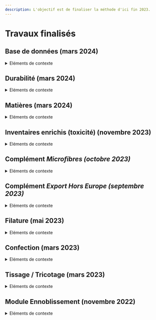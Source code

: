 ```yaml
---
description: L'objectif est de finaliser la méthode d'ici fin 2023.
---
```


# Travaux finalisés

## Base de données (mars 2024)

<details>

<summary>Eléments de contexte</summary>

Les données Base Impacts (Ademe) ont été remplacées par des données Ecoinvent dans le cadre de la mise en place de la Base Empreinte (Ademe).&#x20;

</details>

## Durabilité (mars 2024)

<details>

<summary>Eléments de contexte</summary>

Intégration d'un coefficient de durabilité afin de préciser la durée de vie des vêtements sur la base de critères non-physiques.&#x20;

</details>

## Matières (mars 2024)

<details>

<summary>Eléments de contexte</summary>

Suite à la mise en place de données Ecoinvent, certaines modélisations de matières ont été enrichies (ex : ajout d'eau d'irrigation dans le procédé "coton organique" qui n'en comprenait pas). Plus d'info dans la section [Matières](https://fabrique-numerique.gitbook.io/ecobalyse/textile/etapes-du-cycle-de-vie/etape-1-matieres).

</details>

## Inventaires enrichis (toxicité) (novembre 2023)

<details>

<summary>Eléments de contexte</summary>

Enrichissement de certains inventaires/procédés d'ennoblissement (1 blanchinement, 2 teintures, 2 impressions) afin de mieux évaluer l'impact des substances chimique.

Plus d'info dans cette [page](https://fabrique-numerique.gitbook.io/ecobalyse/textile/etapes-du-cycle-de-vie/ennoblissement/inventaires-enrichis).&#x20;

</details>

## Complément _Microfibres (octobre 2023)_

<details>

<summary>Eléments de contexte</summary>

Introduction d'un complément "hors-ACV" destiné à estimer l'impact des microfibres relarguées tout au long du cycle de vie dans différents compartiments (eau, air, sol).&#x20;

Plus d'info dans cette [page](https://fabrique-numerique.gitbook.io/ecobalyse/textile/complements-hors-acv/microfibres).&#x20;

</details>

## Complément _Export Hors Europe (septembre 2023)_

<details>

<summary>Eléments de contexte</summary>

Introduction d'un complément "hors-ACV" destiné à estimer l'impact des vêtements exportés hors Europe et non réutilisés.

Pourquoi un tel complément ?\
En l'état, les modélisations ACV telles que le projet de PEFCR Apparel & Footwear (v1.3) prévoient que les vêtements sont éliminés localement (France / Europe), réutilisés (en France ou à l'international) ou recyclés.\
Or, une part significative des vêtements exportés hors Europe sont directement jetés sans être réutilisés et ont un impact significatif sur les écosystèmes locaux.&#x20;

Ce complément proposé par Ecobalyse a vocation à être débattu/enrichi avec la communauté.

Aller plus loin => [https://fabrique-numerique.gitbook.io/ecobalyse/textile/complements-hors-acv/export-hors-europe](https://fabrique-numerique.gitbook.io/ecobalyse/textile/complements-hors-acv/export-hors-europe)

</details>

## Filature (mai 2023)

<details>

<summary>Eléments de contexte </summary>

La modélisation de l'étape de Filature était limitée car le socle technique historique (Base Impacts) ne permettait pas de différencier les procédés Matière et Filature. Ces derniers étaient regroupés dans des procédés génériques.

L'étape de filature est complexe car les propriétés recherchées par le donneur d'ordre sont nombreuses (coût, finesse, élasticité, régularité, etc.).&#x20;

La prise en compte de paramètres plus précis pour cette étape fut nécessaire afin de mieux refléter/différencier les réalités métier. Illustration de paramètres pris en compte :&#x20;

* procédé utilisé (Filature vs Filage)
* technique de filature (open-end vs ring)
* titrage du fil&#x20;

**Support de travail (illustratif)**\
[**https://docs.google.com/presentation/d/1NKjkK9IiWRp7aMC\_lmG6cju2XWMgExHR5t-\_GTsq\_jY/edit?usp=sharing**](https://docs.google.com/presentation/d/1NKjkK9IiWRp7aMC\_lmG6cju2XWMgExHR5t-\_GTsq\_jY/edit?usp=sharing)

</details>

## Confection (mars 2023)

<details>

<summary>Eléments de contexte </summary>

L'étape de confection constitue un enjeu majeur pour les entreprises à plusieurs égards :&#x20;

* la découpe implique des chutes (on parle d'emploi-matière) qui impactent d'autant la quantité de matière à produire,
* le temps-homme est élevé (et donc le coût de production) car l'assemblage des parties d'un vêtement est complexe et généralement effectué manuellement.

D'un point de vue environnemental, ces deux réalités peuvent être significatives dans une ACV.&#x20;

Dès lors, appréhender correctement ces paramètres (% pertes & temps-minute <=> kWh) est clé.

**Exemple de questions/enjeux abordés avec les experts de l'industrie**

* Quels sont les temps-minutes / SMV de vos vêtements ( # de minutes de confection) ?
* Avez-vous déjà estimé la consommation d’électricité de vos vêtements sur l’étape confection ?
* Quels sont vos taux de chute/pertes lors de la découpe/confection ?&#x20;

**Support de travail (illustratif)**\
[https://docs.google.com/presentation/d/1KhKaYWgYFO4pTx0AfE3RcErAU9fkl1Iw\_t9MdmJi9xk/edit?usp=sharing](https://docs.google.com/presentation/d/1KhKaYWgYFO4pTx0AfE3RcErAU9fkl1Iw\_t9MdmJi9xk/edit?usp=sharing)

</details>

## Tissage / Tricotage (mars 2023)

<details>

<summary>Eléments de contexte </summary>

L'étape tissage/tricotage contribue de manière significative à l'impact environnemental global d'un vêtement (entre 2% et 15% en moyenne); principalement du fait de la consommation d'électricité nécessaire pour actionner les machines.&#x20;

Ecobalyse mène des travaux poussés sur cette étape avec différents experts de l'industrie afin de retranscrire les réalités industrielles dans l'outil.&#x20;

**Exemple de questions/enjeux abordés avec les experts de l'industrie**

* Quelles sont les consommations moyennes d'électricitité (kWh / kg) constatées sur les principales machines de tissage et de tricotage ?&#x20;
* Quels sont les principaux procédés/techniques de tissage et tricotage utilisés dans l'industrie ?
* Quels sont les principaux grammages (g/m2) de tissu utilisés dans l'industrie ?
* Pourquoi à masse constante (1 kg) les procédés de tricotage consomment-ils généralement moins d'énergie (MJ) que ceux de tissage ?
* \[...]

**Support de travail (illustratif)** [https://docs.google.com/presentation/d/1y5Qkbz1IOwQB5678qgTio\_1fon1Cj9hHFQIfe4lm5y4/edit?usp=sharing](https://docs.google.com/presentation/d/1y5Qkbz1IOwQB5678qgTio\_1fon1Cj9hHFQIfe4lm5y4/edit?usp=sharing)

</details>

## Module Ennoblissement (novembre 2022)

<details>

<summary>Eléments de contexte </summary>

Les étapes d'ennoblissement (pré-traitement, teinture, finition) contribuent de manière élevée à l'impact environnemental global d'un vêtement.

Quelques données chiffrées :&#x20;

* Changement climatique (kg CO2 eq.) => entre 10% et 40% du total&#x20;
* Ecotoxicité aquatique => l'industrie Textile contribue de manière significative sur la pollution aquatique dans le monde (les chiffres proposés dans la littérature spécialisée varient entre 10% et 20%).&#x20;

**Exemple de questions/enjeux abordés avec les experts de l'industrie**

* De quelle manière le choix des fibres (cellulosique, synthétique, etc.) influe-t-il sur les procédés ?&#x20;
* Quels sont les principaux procédés (discontinu vs continu) et technologies (jet, batch, etc.) de teinture utilisés par type de vêtement/tissu ?
* Quels sont les principaux procédés d'impression utilisés dans l'industrie ?
* Comment s'effectue le choix du support de teinture (sur bourre/fil/tissu/article) ?
* Quelles sont les compositions chimiques des principaux bains de teinture utilisés dans l'industrie ?
* &#x20;\[...]

**Support de travail (illustratif)** [https://docs.google.com/presentation/d/1\_0nDBLbwXsdeb\_u9JdoawuPg3CiWNwzkhSDTwPGiTt4/edit?usp=sharing](https://docs.google.com/presentation/d/1\_0nDBLbwXsdeb\_u9JdoawuPg3CiWNwzkhSDTwPGiTt4/edit?usp=sharing)

</details>
